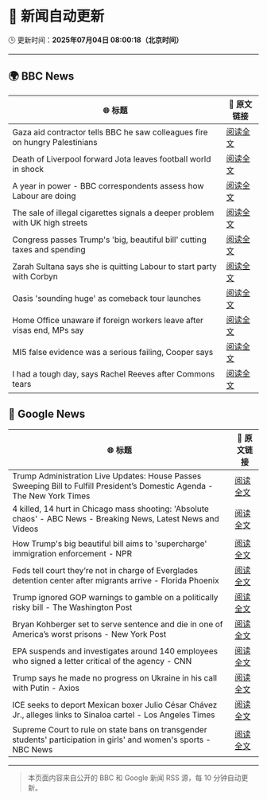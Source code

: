 # 🧠 新闻自动更新

🕒 更新时间：**2025年07月04日 08:00:18（北京时间）**

---

## 🌍 BBC News

| 🌐 标题 | 🔗 原文链接 |
|--------|-------------|
| Gaza aid contractor tells BBC he saw colleagues fire on hungry Palestinians | [阅读全文](https://www.bbc.com/news/articles/cnvmry71q5yo) |
| Death of Liverpool forward Jota leaves football world in shock | [阅读全文](https://www.bbc.com/sport/football/articles/crl05r070wro) |
| A year in power - BBC correspondents assess how Labour are doing | [阅读全文](https://www.bbc.com/news/articles/crenvyrnv33o) |
| The sale of illegal cigarettes signals a deeper problem with UK high streets | [阅读全文](https://www.bbc.com/news/articles/cy9097lwxg9o) |
| Congress passes Trump's 'big, beautiful bill' cutting taxes and spending | [阅读全文](https://www.bbc.com/news/articles/cddz3n6vz0go) |
| Zarah Sultana says she is quitting Labour to start party with Corbyn | [阅读全文](https://www.bbc.com/news/articles/cwyel9kgdvdo) |
| Oasis 'sounding huge' as comeback tour launches | [阅读全文](https://www.bbc.com/news/articles/cz7l1x7x80ro) |
| Home Office unaware if foreign workers leave after visas end, MPs say | [阅读全文](https://www.bbc.com/news/articles/cwykw93d393o) |
| MI5 false evidence was a serious failing, Cooper says | [阅读全文](https://www.bbc.com/news/articles/c1e0dpv1yxno) |
| I had a tough day, says Rachel Reeves after Commons tears | [阅读全文](https://www.bbc.com/news/articles/ce8z3lgkd8eo) |

## 📰 Google News

| 🌐 标题 | 🔗 原文链接 |
|--------|-------------|
| Trump Administration Live Updates: House Passes Sweeping Bill to Fulfill President’s Domestic Agenda - The New York Times | [阅读全文](https://news.google.com/rss/articles/CBMic0FVX3lxTE1tOE85OWotVTV2ckFxb0lDWHZrb2ZlcURCeFJtaUlBOWJoNlZySnRHY0ZOT3M2WlhLaGhuay1WejN6aTN0dS1XNDVxTGQtUzRsOHdUTHNlYWc1ZUVkMTRWLUZ0RDJaand4WjJrNzJ0MXBVVk0?oc=5) |
| 4 killed, 14 hurt in Chicago mass shooting: 'Absolute chaos' - ABC News - Breaking News, Latest News and Videos | [阅读全文](https://news.google.com/rss/articles/CBMilgFBVV95cUxOUEQxeWlLV2FiOXNaUjJLbU5IME0taGRxejFNUzgxZEdqU01PTG81OUNKSDFQenQ4Y1ZuN1M5ZTJPWVNNWlplU1VUTl9LWEpaRE9yQ0RFeE1YNHF1MFctV1l4dnZMbnZ5SUd2SFU2X0kwZlFENFE4TkpBS1BRNFFOeUI1bVdBY2Y3VEVxZE1tMF9lWGp5bmfSAZsBQVVfeXFMUFJpRmpsQXJsUTJ5NWllVXJMWXYtSXdKQlhrLTR2MmZCYXVHZUdqVlFOcFRPM3hvbkpYWERYUDhaeVhTWXFEQWxUeW05OWp3Zm9nZ0hBYl9QNUZhOVdHZ2Z0S0k2cVZIdHB3MTI5U0lSa3VMNXBpSUhGRkJyYmN6UTNLNlhmQzVOelhhcjJiTmRVRk16UWJ5bnRGNlE?oc=5) |
| How Trump's big beautiful bill aims to 'supercharge' immigration enforcement - NPR | [阅读全文](https://news.google.com/rss/articles/CBMijAFBVV95cUxOZkVLVEJQQjJQaGNPNTY1T0I4OEJaREdfSnlQSHgyaG00dEtYbE16WUNyRGJGWlJQNktITlc2OXFNWThjX3p5NDV1bExSSWlCakVqVHQ0S29DeFBtUW5NZUY0ME10dDRBNEhtRHZ2TmpmTWZ0MXpWZ1BVQ1R0cWdMOGRLVnNwb0tVZE5pMQ?oc=5) |
| Feds tell court they’re not in charge of Everglades detention center after migrants arrive - Florida Phoenix | [阅读全文](https://news.google.com/rss/articles/CBMixwFBVV95cUxONGotMjlmTmU4a0ZEYm1DTWZSaFBXaFJrQUZaZzY4NEJmYkI5eDhnUE8xTHdQLS1lTkd6bmt2cXdXMlJrc19od0VmVXVHQWl5VzhNY1A0WjRnd3E1TTNyM3FaYVpJS1pLdmVDSU5ESFRVOVdKVmQ0aHkwMklzankxdnAxeWRnbnFhb3B5T0pyR25qQ1JPN2J3OTIzSHB3T3B6eVdxczFQM1JKRTZ5MTZjc3hsTzVQTWV6V0I0dWZTLUZDbHNqcU0w?oc=5) |
| Trump ignored GOP warnings to gamble on a politically risky bill - The Washington Post | [阅读全文](https://news.google.com/rss/articles/CBMikAFBVV95cUxNYmhyZ2FaZjR2MVpiMTB1cC13TUxyYXBRTEJKUDFiQVpYaEVJV0phdVdqYnp4US01c3dqNlBvNk1xU0g2WUFWcVM5ZElnbVJrc3F6X2pycjltRzBEUHlYT1BlWThuQlRiUi1jSU9SQTA2LUlFSWx4X1B1aUkwSElXeFNtaU9jb3Q0TjlIcFpCRXA?oc=5) |
| Bryan Kohberger set to serve sentence and die in one of America’s worst prisons - New York Post | [阅读全文](https://news.google.com/rss/articles/CBMiuAFBVV95cUxOeUdzdEVOakxPUGZ1LWtIMUhNUDNkbmNEdnc0NlBlSmMyYXVrS2RRcnZzYk5FWjVPdk9JYzFGa2V2NmhleEphMWVYeEJPY085UDk5Ui1OdlFOajhaZTZNd0Nvb1oyYVctWEhhR0JUS1o1V2VZeW5SWmxxMlpTdlpKcXA0NVVEWHJBeXFxdmloTklZTHBaTWNSR2phUzl3SGNUUWJVUHgzLS1vQk1RWXJJRno3SURTWjV2?oc=5) |
| EPA suspends and investigates around 140 employees who signed a letter critical of the agency - CNN | [阅读全文](https://news.google.com/rss/articles/CBMiiwFBVV95cUxOR0Q1aU9TTTl0Q1ZXOU1ORUExZXMtaGFJVEgyTW5OZDMyVGZmdU9IOWZaczdnT2NVbmZJYjRBbDVFSW9MaHFudXFNb2ZYLXl1X0NIWFU4bk8wNERWVmthY0l6SFZiUUl6YlVCVllDdHVYU05uSHhUcE5NajNkS3RudzFfNmhTeFBfdFJn?oc=5) |
| Trump says he made no progress on Ukraine in his call with Putin - Axios | [阅读全文](https://news.google.com/rss/articles/CBMicEFVX3lxTE14WTBOYVY4RDhVV3BZVi15NVhWNkY3Z0FxQkR6YVhZUWFWSjUwV1dzZGRDNHV5b3c0bXNjclFkVG9OdjU3LVJ6a09TT2U2SlpqUTYtSUdzSHk4NDR3TVJoSE1PWi1XRnh4UjFORDlLZzI?oc=5) |
| ICE seeks to deport Mexican boxer Julio César Chávez Jr., alleges links to Sinaloa cartel - Los Angeles Times | [阅读全文](https://news.google.com/rss/articles/CBMilwFBVV95cUxOdU8yUEl2cHpmM0NmUl9vSVFOaTRyZGpEcm5YRUNfaGxhX0taQzMyZThhRmM1bUwtN2t0aUYtTkpiWlZXczBMQlpoSHNsZlczOEFHcGQ3T2JCblBuSENST0hiTUhMQUtIWm1mX1ZLMjhRZ0hYLTRxY3FXazQxQnpBQVpyTmNlUFFmWHFsM2R1OENST1htbzNN?oc=5) |
| Supreme Court to rule on state bans on transgender students' participation in girls' and women's sports - NBC News | [阅读全文](https://news.google.com/rss/articles/CBMitAFBVV95cUxOdHNyMjZoTEFVMlVKLXJac193cU9RSjZIN04ydmlBRW5oTHdrNW9FSVFRVmlSVjUzeFdOd0RnLTlKWVNCMzBfUW54OGh0cTctZ3l1M2VrOGRpaER5T0xkNWpMdy05QVBNbWRob3ItNmNwQ3lRZTl2aDR0UGxFdE9xUkNfQVFVZ09zT3FLNk5fTmhLZkt4M2syOXBucDBEWlpSYUtuZG5aUEFtdkhLNDI5R1dCZzTSAVZBVV95cUxNYWp5WS1RR1NmeDlNODRrOEo0TU1mdkZKUGFaMVdFTEZ1c2thOUFpS3VqZG9pOXdIU21QWUtHVmRCWHAxMDBraXk3V21pUER0WlNVUkdIZw?oc=5) |

---
> 本页面内容来自公开的 BBC 和 Google 新闻 RSS 源，每 10 分钟自动更新。